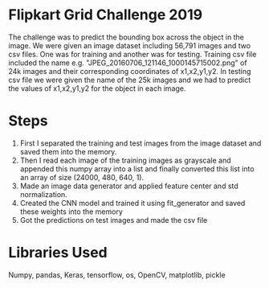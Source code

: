 # Flipkart Grid Challenge 2019
The challenge was to predict the bounding box across the object in the image. We were given an image dataset including 56,791 images and two csv files. One was for training and another was for testing. Training csv file included the name e.g. "JPEG_20160706_121146_1000145715002.png" of 24k images and their corresponding coordinates of x1,x2,y1,y2. In testing csv file we were given the name of the 25k images and we had to predict the values of x1,x2,y1,y2 for the object in each image.

# Steps
1.	First I separated the training and test images from the image dataset and saved them into the memory. 
2.	Then I read each image of the training images as grayscale and appended this numpy array into a list and finally converted this list       into an array of size (24000, 480, 640, 1).
3.  Made an image data generator and applied feature center and std normalization.
4.	Created the CNN model and trained it using fit_generator and saved these weights into the memory
5.	Got the predictions on test images and made the csv file

# Libraries Used
Numpy, pandas, Keras, tensorflow, os, OpenCV, matplotlib, pickle

